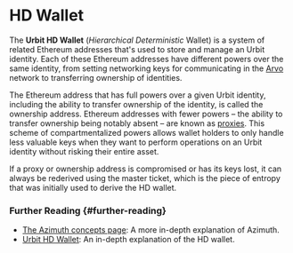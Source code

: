 # HD Wallet

The **Urbit HD Wallet** (_Hierarchical Deterministic_ Wallet) is a system of related Ethereum addresses that's used to store and manage an Urbit identity. Each of these Ethereum addresses have different powers over the same identity, from setting networking keys for communicating in the [Arvo](arvo.md) network to transferring ownership of identities.

The Ethereum address that has full powers over a given Urbit identity, including the ability to transfer ownership of the identity, is called the ownership address. Ethereum addresses with fewer powers – the ability to transfer ownership being notably absent – are known as [proxies](proxies.md). This scheme of compartmentalized powers allows wallet holders to only handle less valuable keys when they want to perform operations on an Urbit identity without risking their entire asset.

If a proxy or ownership address is compromised or has its keys lost, it can always be rederived using the master ticket, which is the piece of entropy that was initially used to derive the HD wallet.

### Further Reading {#further-reading}

- [The Azimuth concepts page](../system/identity): A more in-depth explanation of Azimuth.
- [Urbit HD Wallet](../urbit-id/concepts/hd-wallet.md): An in-depth explanation of the HD wallet.
